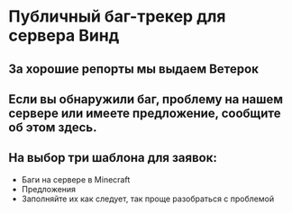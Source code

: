 # Публичный баг-трекер для сервера Винд
## За хорошие репорты мы выдаем Ветерок
## Если вы обнаружили баг, проблему на нашем сервере или имеете предложение, сообщите об этом здесь.

## На выбор три шаблона для заявок:
* Баги на сервере в Minecraft
* Предложения
* Заполняйте их как следует, так проще разобраться с проблемой
